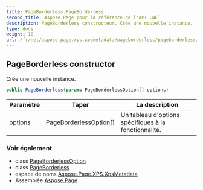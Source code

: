 ```yaml
---
title: PageBorderless.PageBorderless
second_title: Aspose.Page pour la référence de l'API .NET
description: PageBorderless constructeur. Crée une nouvelle instance.
type: docs
weight: 10
url: /fr/net/aspose.page.xps.xpsmetadata/pageborderless/pageborderless/
---
```

## PageBorderless constructor

Crée une nouvelle instance.

```csharp
public PageBorderless(params PageBorderlessOption[] options)
```

| Paramètre | Taper | La description |
| --- | --- | --- |
| options | PageBorderlessOption[] | Un tableau d'options spécifiques à la fonctionnalité. |

### Voir également

* class [PageBorderlessOption](../../pageborderless.pageborderlessoption/)
* class [PageBorderless](../)
* espace de noms [Aspose.Page.XPS.XpsMetadata](../../pageborderless/)
* Assemblée [Aspose.Page](../../../)


